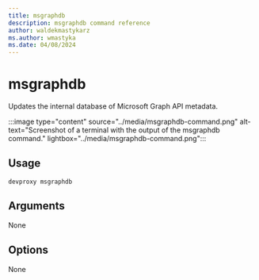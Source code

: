 ```yaml
---
title: msgraphdb
description: msgraphdb command reference
author: waldekmastykarz
ms.author: wmastyka
ms.date: 04/08/2024
---
```


# msgraphdb

Updates the internal database of Microsoft Graph API metadata.

:::image type="content" source="../media/msgraphdb-command.png" alt-text="Screenshot of a terminal with the output of the msgraphdb command." lightbox="../media/msgraphdb-command.png":::

## Usage

```console
devproxy msgraphdb
```

## Arguments

None

## Options

None
